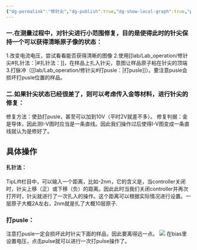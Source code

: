 ```yaml
---
{"dg-permalink":"修针尖","dg-publish":true,"dg-show-local-graph":true,"permalink":"/修针尖/","dgShowLocalGraph":true,"dgPassFrontmatter":true}
---
```


### 一.在测量过程中，对针尖进行小范围修复，目的是使得此时的针尖保持一个可以获得清晰原子像的状态：
1.改变电流电压，尝试看看能否获得清晰的图像
2.使用[[lab/Lab_operation/修针尖#扎针法：\|#扎针法：]]，在样品上扎入针尖，意图让样品原子粘在针尖的顶端
3.打脉冲（[[lab/Lab_operation/修针尖#打pusle：\|打pusle]]）。要注意pusle会损坏打pusle位置的样品。

### 二.如果针尖状态已经很差了，则可以考虑传入金等材料，进行针尖的修复：
修复方法：使劲打pusle，甚至可以加到10V（平时2V就差不多）。
修复判据：金是导体，因此测I-V图时应当是一条直线。因此我们操作过后使得I-V图变成一条直线就认为是修好了。


## 具体操作
#### 扎针法：
TipLift栏目中，可以输入一个距离，比如-2nm，它的含义是，当controller关闭时，针尖上移（正）或下移（负）的距离。因此此时当我们关闭controller并再次打开时，针尖就进行了一次扎入的操作。这个距离可以根据实际情况进行设置。一层原子大概2A左右，2nm就是扎了大概10层原子.

### 打pusle：
注意打pusle一定会损坏此时针尖下面的样品，因此要离得远一点。
![](/img/user/lab/素材/1690425672230.jpg)
在bias里设置电压，点击pulse就可以进行一次打pulse操作了。